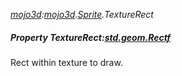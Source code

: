 _[mojo3d](../../modules/mojo3d/mojo3d-module.md):[mojo3d](../../modules/mojo3d/mojo3d-module.md).[Sprite](../../modules/mojo3d/mojo3d-sprite.md).TextureRect_
##### Property TextureRect:[std.geom.Rectf](../../modules/std/std-geom-rectf.md)
Rect within texture to draw.
